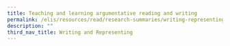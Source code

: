 ```yaml
---
title: Teaching and learning argumentative reading and writing
permalink: /elis/resources/read/research-summaries/writing-representing/teach-learn-argumentative-read-writing/
description: ""
third_nav_title: Writing and Representing
---
```

